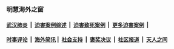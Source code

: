 
### 明慧海外之窗

####  [武汉肺炎](indexes/365.md?t=07100100) &nbsp;|&nbsp;  [迫害案例综述](indexes/328.md?t=07100100) &nbsp;|&nbsp; [迫害致死案例](indexes/277.md?t=07100100)  &nbsp;|&nbsp; [更多迫害案例](indexes/81.md?t=07100100)  &nbsp;|&nbsp; 
####  [时事评论](indexes/19.md?t=07100100) &nbsp;|&nbsp; [海外简讯](indexes/245.md?t=07100100)&nbsp;|&nbsp;  [社会支持](indexes/140.md?t=07100100) &nbsp;|&nbsp; [褒奖决议](indexes/282.md?t=07100100) &nbsp;|&nbsp; [社区报道](indexes/91.md?t=07100100)  &nbsp;|&nbsp; [天人之间](indexes/78.md?t=07100100) 

